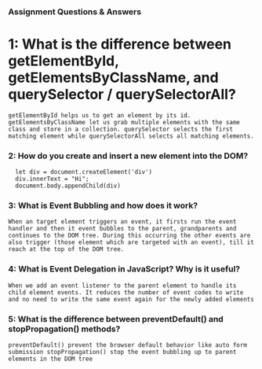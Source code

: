 ### Assignment Questions & Answers

# 1: What is the difference between getElementById, getElementsByClassName, and querySelector / querySelectorAll?
`getElementById helps us to get an element by its id.
getElementsByClassName let us grab multiple elements with the same class and store in a collection.
querySelector selects the first matching element while
querySelectorAll selects all matching elements.`

### 2: How do you create and insert a new element into the DOM?
      
      let div = document.createElement('div')
      div.innerText = "Hi";  
      document.body.appendChild(div)


### 3: What is Event Bubbling and how does it work?

`When an target element triggers an event, it firsts run the event handler and then it event bubbles to the parent, grandparents and continues to the DOM tree. During this occurring the other events are also trigger (those element which are targeted with an event), till it reach at the top of the DOM tree.`

### 4: What is Event Delegation in JavaScript? Why is it useful?

`When we add an event listener to the parent element to handle its child element events. It reduces the number of event codes to write and no need to write the same event again for the newly added elements`

### 5: What is the difference between preventDefault() and stopPropagation() methods?

`preventDefault() prevent the browser default behavior like auto form submission
stopPropagation() stop the event bubbling up to parent elements in the DOM tree`
